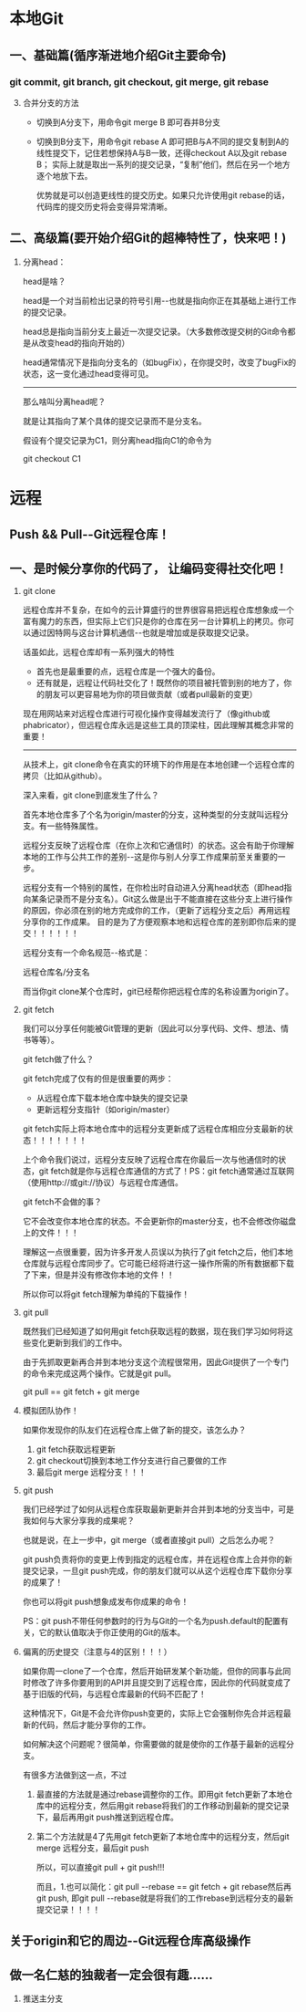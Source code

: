 # 本地Git

## 一、基础篇(循序渐进地介绍Git主要命令)

### git commit, git branch, git checkout, git merge, git rebase

3. 合并分支的方法

   + 切换到A分支下，用命令git merge B 即可吞并B分支

   + 切换到B分支下，用命令git rebase A 即可把B与A不同的提交复制到A的线性提交下，记住若想保持A与B一致，还得checkout A以及git rebase B； 实际上就是取出一系列的提交记录，“复制”他们，然后在另一个地方逐个地放下去。

     优势就是可以创造更线性的提交历史。如果只允许使用git rebase的话，代码库的提交历史将会变得异常清晰。



## 二、高级篇(要开始介绍Git的超棒特性了，快来吧！)

1. 分离head：

   head是啥？

   head是一个对当前检出记录的符号引用--也就是指向你正在其基础上进行工作的提交记录。

   head总是指向当前分支上最近一次提交记录。（大多数修改提交树的Git命令都是从改变head的指向开始的）

   head通常情况下是指向分支名的（如bugFix），在你提交时，改变了bugFix的状态，这一变化通过head变得可见。

   --------------------------------------------

   那么啥叫分离head呢？

   就是让其指向了某个具体的提交记录而不是分支名。

   假设有个提交记录为C1，则分离head指向C1的命令为

   git checkout C1

   

# 远程

## Push && Pull--Git远程仓库！

## 一、是时候分享你的代码了， 让编码变得社交化吧！

1. git clone

   远程仓库并不复杂，在如今的云计算盛行的世界很容易把远程仓库想象成一个富有魔力的东西，但实际上它们只是你的仓库在另一台计算机上的拷贝。你可以通过因特网与这台计算机通信--也就是增加或是获取提交记录。

   话虽如此，远程仓库却有一系列强大的特性

   + 首先也是最重要的点，远程仓库是一个强大的备份。
   + 还有就是，远程让代码社交化了！既然你的项目被托管到别的地方了，你的朋友可以更容易地为你的项目做贡献（或者pull最新的变更）

   现在用网站来对远程仓库进行可视化操作变得越发流行了（像github或phabricator），但远程仓库永远是这些工具的顶梁柱，因此理解其概念非常的重要！

   ---------------------

   从技术上，git clone命令在真实的环境下的作用是在本地创建一个远程仓库的拷贝（比如从github）。

   深入来看，git clone到底发生了什么？

   首先本地仓库多了个名为origin/master的分支，这种类型的分支就叫远程分支。有一些特殊属性。

   远程分支反映了远程仓库（在你上次和它通信时）的状态。这会有助于你理解本地的工作与公共工作的差别--这是你与别人分享工作成果前至关重要的一步。

   远程分支有一个特别的属性，在你检出时自动进入分离head状态（即head指向某条记录而不是分支名）。Git这么做是出于不能直接在这些分支上进行操作的原因，你必须在别的地方完成你的工作，（更新了远程分支之后）再用远程分享你的工作成果。    目的是为了方便观察本地和远程仓库的差别即你后来的提交！！！！！！

   远程分支有一个命名规范--格式是：

   远程仓库名/分支名

   而当你git clone某个仓库时，git已经帮你把远程仓库的名称设置为origin了。 

2. git fetch

   我们可以分享任何能被Git管理的更新（因此可以分享代码、文件、想法、情书等等）。

   git fetch做了什么？

   git fetch完成了仅有的但是很重要的两步：

   + 从远程仓库下载本地仓库中缺失的提交记录
   + 更新远程分支指针（如origin/master）

   git fetch实际上将本地仓库中的远程分支更新成了远程仓库相应分支最新的状态！！！！！！！

   上个命令我们说过，远程分支反映了远程仓库在你最后一次与他通信时的状态，git fetch就是你与远程仓库通信的方式了！PS：git fetch通常通过互联网（使用http://或git://协议）与远程仓库通信。

   git fetch不会做的事？

   它不会改变你本地仓库的状态。不会更新你的master分支，也不会修改你磁盘上的文件！！！

   理解这一点很重要，因为许多开发人员误以为执行了git fetch之后，他们本地仓库就与远程仓库同步了。它可能已经将进行这一操作所需的所有数据都下载了下来，但是并没有修改你本地的文件！！

   所以你可以将git fetch理解为单纯的下载操作！

3. git pull

   既然我们已经知道了如何用git fetch获取远程的数据，现在我们学习如何将这些变化更新到我们的工作中。

   由于先抓取更新再合并到本地分支这个流程很常用，因此Git提供了一个专门的命令来完成这两个操作。它就是git pull。

   git pull == git fetch + git merge

4. 模拟团队协作！

   如果你发现你的队友们在远程仓库上做了新的提交，该怎么办？

   1. git fetch获取远程更新
   2. git checkout切换到本地工作分支进行自己要做的工作
   3. 最后git merge 远程分支！！！

5. git push

   我们已经学过了如何从远程仓库获取最新更新并合并到本地的分支当中，可是我如何与大家分享我的成果呢？

   也就是说，在上一步中，git merge（或者直接git pull）之后怎么办呢？

   git push负责将你的变更上传到指定的远程仓库，并在远程仓库上合并你的新提交记录，一旦git push完成，你的朋友们就可以从这个远程仓库下载你分享的成果了！

   你也可以将git push想象成发布你成果的命令！

   PS：git push不带任何参数时的行为与Git的一个名为push.default的配置有关，它的默认值取决于你正使用的Git的版本。

6. 偏离的历史提交（注意与4的区别！！！）

   如果你周一clone了一个仓库，然后开始研发某个新功能，但你的同事与此同时修改了许多你要用到的API并且提交到了远程仓库，因此你的代码就变成了基于旧版的代码，与远程仓库最新的代码不匹配了！

   这种情况下，Git是不会允许你push变更的，实际上它会强制你先合并远程最新的代码，然后才能分享你的工作。

   如何解决这个问题呢？很简单，你需要做的就是使你的工作基于最新的远程分支。

   有很多方法做到这一点，不过

   1. 最直接的方法就是通过rebase调整你的工作。即用git fetch更新了本地仓库中的远程分支，然后用git rebase将我们的工作移动到最新的提交记录下，最后再用git push推送到远程仓库。

   2. 第二个方法就是4了先用git fetch更新了本地仓库中的远程分支，然后git merge 远程分支，最后git push

      所以，可以直接git pull + git push!!!

      而且，1.也可以简化：git pull --rebase == git fetch + git rebase然后再git push, 即git pull --rebase就是将我们的工作rebase到远程分支的最新提交记录！！！！

## 



## 关于origin和它的周边--Git远程仓库高级操作

## 做一名仁慈的独裁者一定会很有趣......

1. 推送主分支
